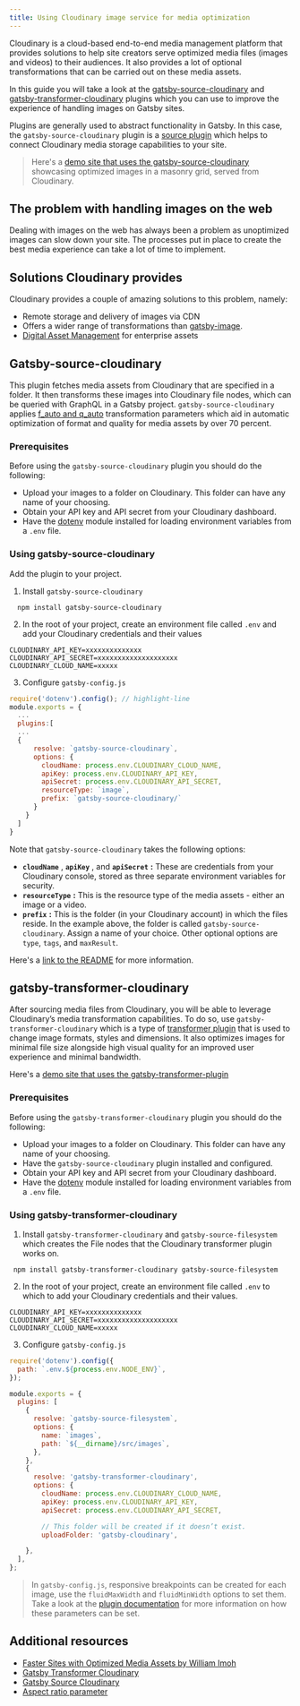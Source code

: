 ```yaml
---
title: Using Cloudinary image service for media optimization
---
```


Cloudinary is a cloud-based end-to-end media management platform that provides solutions to help site creators serve optimized media files (images and videos) to their audiences. It also provides a lot of optional transformations that can be carried out on these media assets.

In this guide you will take a look at the [gatsby-source-cloudinary](/packages/gatsby-source-cloudinary/) and [gatsby-transformer-cloudinary](/packages/gatsby-transformer-cloudinary/) plugins which you can use to improve the experience of handling images on Gatsby sites.

Plugins are generally used to abstract functionality in Gatsby. In this case, the `gatsby-source-cloudinary` plugin is a [source plugin](/docs/creating-a-source-plugin/) which helps to connect Cloudinary media storage capabilities to your site.

> Here's a [demo site that uses the gatsby-source-cloudinary](https://gsc-sample.netlify.app) showcasing optimized images in a masonry grid, served from Cloudinary.

## The problem with handling images on the web

Dealing with images on the web has always been a problem as unoptimized images can slow down your site. The processes put in place to create the best media experience can take a lot of time to implement.

## Solutions Cloudinary provides

Cloudinary provides a couple of amazing solutions to this problem, namely:

- Remote storage and delivery of images via CDN
- Offers a wider range of transformations than [gatsby-image](/docs/using-gatsby-image/).
- [Digital Asset Management](https://cloudinary.com/documentation/digital_asset_management_overview) for enterprise assets

## Gatsby-source-cloudinary

This plugin fetches media assets from Cloudinary that are specified in a folder. It then transforms these images into Cloudinary file nodes, which can be queried with GraphQL in a Gatsby project.
`gatsby-source-cloudinary` applies [f_auto and q_auto](https://cloudinary.com/documentation/image_transformations) transformation parameters which aid in automatic optimization of format and quality for media assets by over 70 percent.

### Prerequisites

Before using the `gatsby-source-cloudinary` plugin you should do the following:

- Upload your images to a folder on Cloudinary. This folder can have any name of your choosing.
- Obtain your API key and API secret from your Cloudinary dashboard.
- Have the [dotenv](https://www.npmjs.com/package/dotenv) module installed for loading environment variables from a `.env` file.

### Using gatsby-source-cloudinary

Add the plugin to your project.

1. Install `gatsby-source-cloudinary`

```shell
  npm install gatsby-source-cloudinary
```

2. In the root of your project, create an environment file called `.env` and add your Cloudinary credentials and their values

```shell
CLOUDINARY_API_KEY=xxxxxxxxxxxxxx
CLOUDINARY_API_SECRET=xxxxxxxxxxxxxxxxxxxx
CLOUDINARY_CLOUD_NAME=xxxxx
```

3. Configure `gatsby-config.js`

```js:title=gatsby-config.js
require('dotenv').config(); // highlight-line
module.exports = {
  ...
  plugins:[
  ...
  {
      resolve: `gatsby-source-cloudinary`,
      options: {
        cloudName: process.env.CLOUDINARY_CLOUD_NAME,
        apiKey: process.env.CLOUDINARY_API_KEY,
        apiSecret: process.env.CLOUDINARY_API_SECRET,
        resourceType: `image`,
        prefix: `gatsby-source-cloudinary/`
      }
    }
  ]
}
```

Note that `gatsby-source-cloudinary` takes the following options:

- **`cloudName`** , **`apiKey`** , and **`apiSecret`** **:** These are credentials from your Cloudinary console, stored as three separate environment variables for security.
- **`resourceType`** **:** This is the resource type of the media assets - either an image or a video.
- **`prefix`** **:** This is the folder (in your Cloudinary account) in which the files reside. In the example above, the folder is called `gatsby-source-cloudinary`. Assign a name of your choice.
  Other optional options are `type`, `tags`, and `maxResult`.

Here's a [link to the README](https://github.com/Chuloo/gatsby-source-cloudinary#query-parameters) for more information.

## gatsby-transformer-cloudinary

After sourcing media files from Cloudinary, you will be able to leverage Cloudinary’s media transformation capabilities. To do so, use `gatsby-transformer-cloudinary` which is a type of [transformer plugin](/docs/creating-a-transformer-plugin/) that is used to change image formats, styles and dimensions. It also optimizes images for minimal file size alongside high visual quality for an improved user experience and minimal bandwidth.

Here's a [demo site that uses the gatsby-transformer-plugin](https://gatsby-transformer-cloudinary.netlify.app/fluid/)

### Prerequisites

Before using the `gatsby-transformer-cloudinary` plugin you should do the following:

- Upload your images to a folder on Cloudinary. This folder can have any name of your choosing.
- Have the `gatsby-source-cloudinary` plugin installed and configured.
- Obtain your API key and API secret from your Cloudinary dashboard.
- Have the [dotenv](https://www.npmjs.com/package/dotenv) module installed for loading environment variables from a `.env` file.

### Using gatsby-transformer-cloudinary

1. Install `gatsby-transformer-cloudinary` and `gatsby-source-filesystem` which creates the File nodes that the Cloudinary transformer plugin works on.

```shell
 npm install gatsby-transformer-cloudinary gatsby-source-filesystem
```

2. In the root of your project, create an environment file called `.env` to which to add your Cloudinary credentials and their values.

```shell
CLOUDINARY_API_KEY=xxxxxxxxxxxxxx
CLOUDINARY_API_SECRET=xxxxxxxxxxxxxxxxxxxx
CLOUDINARY_CLOUD_NAME=xxxxx
```

3. Configure `gatsby-config.js`

```js:title=gatsby-config.js
require('dotenv').config({
  path: `.env.${process.env.NODE_ENV}`,
});

module.exports = {
  plugins: [
    {
      resolve: `gatsby-source-filesystem`,
      options: {
        name: `images`,
        path: `${__dirname}/src/images`,
      },
    },
    {
      resolve: 'gatsby-transformer-cloudinary',
      options: {
        cloudName: process.env.CLOUDINARY_CLOUD_NAME,
        apiKey: process.env.CLOUDINARY_API_KEY,
        apiSecret: process.env.CLOUDINARY_API_SECRET,

        // This folder will be created if it doesn’t exist.
        uploadFolder: 'gatsby-cloudinary',

    },
  ],
};
```

> In `gatsby-config.js`, responsive breakpoints can be created for each image, use the `fluidMaxWidth` and `fluidMinWidth` options to set them. Take a look at the [plugin documentation](https://www.npmjs.com/package/gatsby-transformer-cloudinary#api) for more information on how these parameters can be set.

## Additional resources

- [Faster Sites with Optimized Media Assets by William Imoh](/blog/2020-01-12-faster-sites-with-optimized-media-assets/)
- [Gatsby Transformer Cloudinary](https://www.npmjs.com/package/gatsby-transformer-cloudinary)
- [Gatsby Source Cloudinary](/packages/gatsby-source-cloudinary/)
- [Aspect ratio parameter](https://cloudinary.com/documentation/image_transformation_reference#aspect_ratio_parameter)
